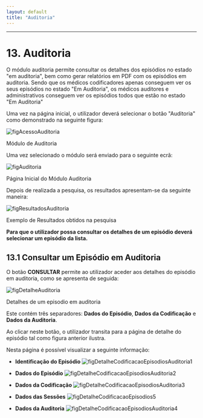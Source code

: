```yaml
---
layout: default
title: "Auditoria"
---
```



---
<div id="auditoria"></div>

# 13. Auditoria

O módulo auditoria permite consultar os detalhes dos episódios no estado "em auditoria", bem como gerar relatórios em PDF com os episódios em auditoria. 
Sendo que os médicos codificadores apenas conseguem ver os seus episódios no estado "Em Auditoria", os médicos auditores e administrativos conseguem ver os episódios todos que estão no estado "Em Auditoria"

Uma vez na página inicial, o utilizador deverá selecionar o botão "Auditoria" como demonstrado na seguinte figura:

![figAcessoAuditoria](img/pages/13_1.jpg)

<p class="caption" id="figAcessoAuditoria">Módulo de Auditoria</p>

Uma vez selecionado o módulo será enviado para o seguinte ecrã:

![figAuditoria](img/pages/13_2.jpg) 

<p class="caption" id="figAuditoria">Página Inicial do Módulo Auditoria</p>

Depois de realizada a pesquisa, os resultados apresentam-se da seguinte maneira:

![figResultadosAuditoria](img/pages/13_3.jpg)

<p class="caption" id="figResultadosAuditoria">Exemplo de Resultados obtidos na pesquisa</p>

**Para que o utilizador possa consultar os detalhes de um episódio deverá selecionar um episódio da lista.**

<div id="consultaAuditoria"></div>

## 13.1 Consultar um Episódio em Auditoria

O botão **CONSULTAR** permite ao utilizador aceder aos detalhes do episódio em auditoria, como se apresenta de seguida:

![figDetalheAuditoria](img/pages/13_4.jpg)

<p class="caption" id="figEditaCodificacaoEpisodios">Detalhes de um episodio em auditoria</p>

Este contém três separadores: **Dados do Episódio**, **Dados da Codificação** e **Dados da Auditoria**.

Ao clicar neste botão, o utilizador transita para a página de detalhe do episódio tal como figura anterior ilustra.

Nesta página é possível visualizar a seguinte informação:

* **Identificação do Episódio**
![figDetalheCodificacaoEpisodiosAuditoria1](img/pages/6_2_3.jpg)

* **Dados do Episódio**
![figDetalheCodificacaoEpisodiosAuditoria2](img/pages/6_2_4.jpg)

* **Dados da Codificação**
![figDetalheCodificacaoEpisodiosAuditoria3](img/pages/6_2_5.jpg)

* **Dados das Sessões**
![figDetalheCodificacaoEpisodios5](img/pages/6_2_7.jpg)

* **Dados da Auditoria**
![figDetalheCodificacaoEpisodiosAuditoria4](img/pages/6_2_6.jpg)
